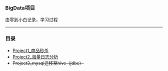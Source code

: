 ### BigData项目
由零到小白记录，学习过程

------

### 目录

* [Project1_商品秒杀](./Project1_商品秒杀/README.md)
* [Project2_海量日志分析]()
* ~~Project3_mysql迁移至hive（jdbc）~~


